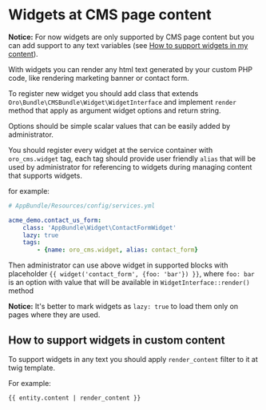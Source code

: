Widgets at CMS page content
===========================

**Notice:**
For now widgets are only supported by CMS page content but you can add support to any text variables 
(see [How to support widgets in my content](#how-to-support-widgets-in-custom-content)).
 
With widgets you can render any html text generated by your custom PHP code, like rendering marketing banner or contact form.

To register new widget you should add class that extends `Oro\Bundle\CMSBundle\Widget\WidgetInterface` 
and implement `render` method that apply as argument widget options and return string. 

Options should be simple scalar values that can be easily added by administrator.


You should register every widget at the service container with `oro_cms.widget` tag, each tag should provide user friendly `alias` that will be used by administrator for referencing to widgets during managing content that supports widgets.
 
 for example:
 ````yml
 # AppBundle/Resources/config/services.yml
 
 acme_demo.contact_us_form:
     class: 'AppBundle\Widget\ContactFormWidget'
     lazy: true
     tags:
         - {name: oro_cms.widget, alias: contact_form}
 ````
 
 Then administrator can use above widget in supported blocks with placeholder `{{ widget('contact_form', {foo: 'bar'}) }}`, where `foo: bar` is an option with value that will be available in `WidgetInterface::render()` method 

**Notice:**
It's better to mark widgets as `lazy: true` to load them only on pages where they are used.

How to support widgets in custom content
----------------------------------------
To support widgets in any text you should apply `render_content` filter to it at twig template.
 
 For example:
  ````twig
  {{ entity.content | render_content }}
  ````
